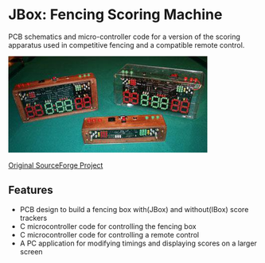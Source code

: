 # JBox: Fencing Scoring Machine

PCB schematics and micro-controller code for a version of the scoring apparatus used in competitive fencing and a compatible remote control.

![Completed JBox and IBox](doc/boxes.jpg)

[Original SourceForge Project](https://sourceforge.net/projects/fencingbox/)

## Features

 - PCB design to build a fencing box with(JBox) and without(IBox) score trackers
 - C microcontroller code for controlling the fencing box
 - C microcontroller code for controlling a remote control
 - A PC application for modifying timings and displaying scores on a larger screen
 

